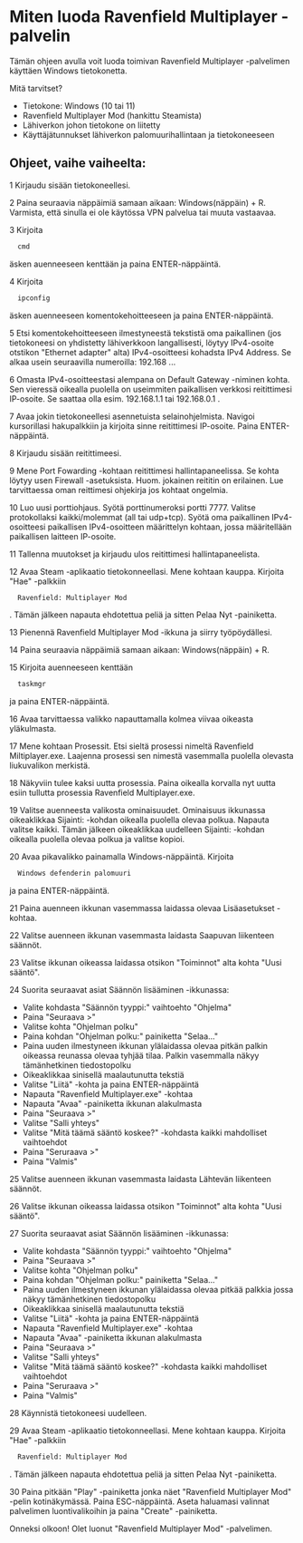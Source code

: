 
# Miten luoda Ravenfield Multiplayer -palvelin

Tämän ohjeen avulla voit luoda toimivan Ravenfield Multiplayer -palvelimen käyttäen Windows tietokonetta.

Mitä tarvitset?

- Tietokone: Windows (10 tai 11)
- Ravenfield Multiplayer Mod (hankittu Steamista)
- Lähiverkon johon tietokone on liitetty
- Käyttäjätunnukset lähiverkon palomuurihallintaan ja tietokoneeseen
## Ohjeet, vaihe vaiheelta:

1 Kirjaudu sisään tietokoneellesi.

2 Paina seuraavia näppäimiä samaan aikaan: Windows(näppäin) + R. Varmista, että sinulla ei ole käytössa VPN palvelua tai muuta vastaavaa.

3 Kirjoita
```bash
  cmd
```
äsken auenneeseen kenttään ja paina ENTER-näppäintä.

4 Kirjoita
```bash
  ipconfig
```
äsken auenneeseen komentokehoitteeseen ja paina ENTER-näppäintä.

5 Etsi komentokehoitteeseen ilmestyneestä tekstistä oma paikallinen (jos tietokoneesi on yhdistetty lähiverkkoon langallisesti, löytyy IPv4-osoite otstikon "Ethernet adapter" alta) IPv4-osoitteesi kohadsta IPv4 Address. Se alkaa usein seuraavilla numeroilla: 192.168 ...

6 Omasta IPv4-osoitteestasi alempana on Default Gateway -niminen kohta. Sen vieressä oikealla puolella on useimmiten paikallisen verkkosi reitittimesi IP-osoite. Se saattaa olla esim. 192.168.1.1 tai 192.168.0.1 .

7 Avaa jokin tietokoneellesi asennetuista selainohjelmista. Navigoi kursorillasi hakupalkkiin ja kirjoita sinne reitittimesi IP-osoite. Paina ENTER-näppäintä.

8 Kirjaudu sisään reitittimeesi.

9 Mene Port Fowarding -kohtaan reitittimesi hallintapaneelissa. Se kohta löytyy usen Firewall -asetuksista. Huom. jokainen reititin on erilainen. Lue tarvittaessa oman reittimesi ohjekirja jos kohtaat ongelmia.

10 Luo uusi porttiohjaus. Syötä porttinumeroksi portti 7777. Valitse protokollaksi kaikki/molemmat (all tai udp+tcp). Syötä oma paikallinen IPv4-osoitteesi paikallisen IPv4-osoitteen määrittelyn kohtaan, jossa määritellään paikallisen laitteen IP-osoite.

11 Tallenna muutokset ja kirjaudu ulos reitittimesi hallintapaneelista.

12 Avaa Steam -aplikaatio tietokonneellasi. Mene kohtaan kauppa. Kirjoita "Hae" -palkkiin

```bash
  Ravenfield: Multiplayer Mod
```
. Tämän jälkeen napauta ehdotettua peliä ja sitten Pelaa Nyt -painiketta.

13 Pienennä Ravenfield Multiplayer Mod -ikkuna ja siirry työpöydällesi.

14 Paina seuraavia näppäimiä samaan aikaan: Windows(näppäin) + R. 

15 Kirjoita auenneeseen kenttään
```bash
  taskmgr
```
ja paina ENTER-näppäintä.

16 Avaa tarvittaessa valikko napauttamalla kolmea viivaa oikeasta yläkulmasta.

17 Mene kohtaan Prosessit. Etsi sieltä prosessi nimeltä Ravenfield Miltiplayer.exe. Laajenna prosessi sen nimestä vasemmalla puolella olevasta liukuvalikon merkistä.

18 Näkyviin tulee kaksi uutta prosessia. Paina oikealla korvalla nyt uutta esiin tullutta prosessia Ravenfield Multiplayer.exe.

19 Valitse auenneesta valikosta ominaisuudet. Ominaisuus ikkunassa oikeaklikkaa Sijainti: -kohdan oikealla puolella olevaa polkua. Napauta valitse kaikki. Tämän jälkeen oikeaklikkaa uudelleen Sijainti: -kohdan oikealla puolella olevaa polkua ja valitse kopioi.

20 Avaa pikavalikko painamalla Windows-näppäintä. Kirjoita

```bash
  Windows defenderin palomuuri
```
ja paina ENTER-näppäintä.

21 Paina auenneen ikkunan vasemmassa laidassa olevaa Lisäasetukset -kohtaa.

22 Valitse auenneen ikkunan vasemmasta laidasta Saapuvan liikenteen säännöt. 

23 Valitse ikkunan oikeassa laidassa otsikon "Toiminnot" alta kohta "Uusi sääntö".

24 Suorita seuraavat asiat Säännön lisääminen -ikkunassa:

- Valite kohdasta "Säännön tyyppi:" vaihtoehto "Ohjelma"
- Paina "Seuraava >"
- Valitse kohta "Ohjelman polku"
- Paina kohdan "Ohjelman polku:" painiketta "Selaa..."
- Paina uuden ilmestyneen ikkunan ylälaidassa olevaa pitkän palkin oikeassa reunassa olevaa tyhjää tilaa. Palkin vasemmalla näkyy tämänhetkinen tiedostopolku
- Oikeaklikkaa sinisellä maalautunutta tekstiä
- Valitse "Liitä" -kohta ja paina ENTER-näppäintä
- Napauta "Ravenfield Multiplayer.exe" -kohtaa
- Napauta "Avaa" -painiketta ikkunan alakulmasta
- Paina "Seuraava >"
- Valitse "Salli yhteys"
- Valitse "Mitä täämä sääntö koskee?" -kohdasta kaikki mahdolliset vaihtoehdot
- Paina "Seruraava >"
- Paina "Valmis"

25 Valitse auenneen ikkunan vasemmasta laidasta Lähtevän liikenteen säännöt.

26 Valitse ikkunan oikeassa laidassa otsikon "Toiminnot" alta kohta "Uusi sääntö".

27 Suorita seuraavat asiat Säännön lisääminen -ikkunassa:

- Valite kohdasta "Säännön tyyppi:" vaihtoehto "Ohjelma"
- Paina "Seuraava >"
- Valitse kohta "Ohjelman polku"
- Paina kohdan "Ohjelman polku:" painiketta "Selaa..."
- Paina uuden ilmestyneen ikkunan ylälaidassa olevaa pitkää palkkia jossa näkyy tämänhetkinen tiedostopolku
- Oikeaklikkaa sinisellä maalautunutta tekstiä
- Valitse "Liitä" -kohta ja paina ENTER-näppäintä
- Napauta "Ravenfield Multiplayer.exe" -kohtaa
- Napauta "Avaa" -painiketta ikkunan alakulmasta
- Paina "Seuraava >"
- Valitse "Salli yhteys"
- Valitse "Mitä täämä sääntö koskee?" -kohdasta kaikki mahdolliset vaihtoehdot
- Paina "Seruraava >"
- Paina "Valmis"

28 Käynnistä tietokoneesi uudelleen.

29 Avaa Steam -aplikaatio tietokonneellasi. Mene kohtaan kauppa. Kirjoita "Hae" -palkkiin

```bash
  Ravenfield: Multiplayer Mod
```
. Tämän jälkeen napauta ehdotettua peliä ja sitten Pelaa Nyt -painiketta.

30 Paina pitkään "Play" -painiketta jonka näet "Ravenfield Multiplayer Mod" -pelin kotinäkymässä. Paina ESC-näppäintä. Aseta haluamasi valinnat palvelimen luontivalikoihin ja paina "Create" -painiketta.

Onneksi olkoon! Olet luonut "Ravenfield Multiplayer Mod" -palvelimen.
